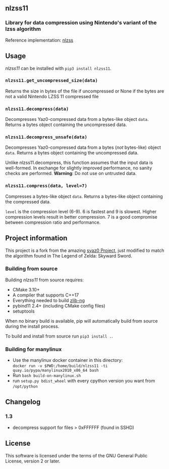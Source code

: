 ## nlzss11
### Library for data compression using Nintendo's variant of the lzss algorithm

Reference implementation: [nlzss](https://github.com/magical/nlzss)

## Usage

*nlzss11* can be installed with `pip3 install nlzss11`.

### `nlzss11.get_uncompressed_size(data)`

Returns the size in bytes of the file if uncompressed or None if the bytes are not a valid Nintendo LZSS 11 compressed file

### `nlzss11.decompress(data)`

Decompresses Yaz0-compressed data from a bytes-like object `data`. Returns a bytes object containing the uncompressed data.

### `nlzss11.decompress_unsafe(data)`

Decompresses Yaz0-compressed data from a bytes (*not* bytes-like) object `data`. Returns a bytes object containing the uncompressed data.

Unlike nlzss11.decompress, this function assumes that the input data is well-formed. In exchange for slightly improved performance, no sanity checks are performed. **Warning**: Do not use on untrusted data.

### `nlzss11.compress(data, level=7)`

Compresses a bytes-like object `data`. Returns a bytes-like object containing the compressed data.

`level` is the compression level (6-9). 6 is fastest and 9 is slowest. Higher compression levels result in better compression. 7 is a good compromise between compression ratio and performance.

## Project information

This project is a fork from the amazing [syaz0 Project](github.com/zeldamods/syaz0), just modified to match the algorithm found in The Legend of Zelda: Skyward Sword.

### Building from source

Building *nlzss11* from source requires:

* CMake 3.10+
* A compiler that supports C++17
* Everything needed to build [zlib-ng](https://github.com/zlib-ng/zlib-ng)
* pybind11 2.4+ (including CMake config files)
* setuptools

When no binary build is available, pip will automatically build from source during the install process.

To build and install from source run `pip3 install .`.

### Building for manylinux
- Use the manylinux docker container in this directory:  
  `docker run -v $PWD:/home/build/nlzss11 -ti quay.io/pypa/manylinux2010_x86_64 bash`
- Run `bash build-on-manylinux.sh`
- run `setup.py bdist_wheel` with every cpython version you want from `/opt/python`

## Changelog
### 1.3
- decompress support for files > 0xFFFFFF (found in SSHD)

## License

This software is licensed under the terms of the GNU General Public License, version 2 or later.
